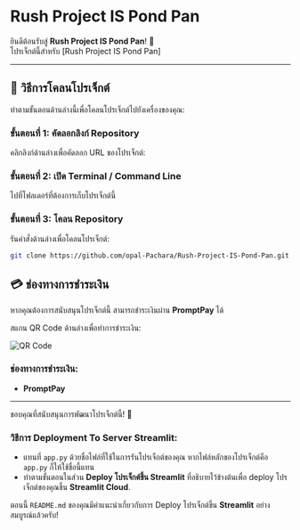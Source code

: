 # Rush Project IS Pond Pan

ยินดีต้อนรับสู่ **Rush Project IS Pond Pan**! 🚀  
โปรเจ็กต์นี้สำหรับ [Rush Project IS Pond Pan]

---

## 📂 วิธีการโคลนโปรเจ็กต์

ทำตามขั้นตอนด้านล่างนี้เพื่อโคลนโปรเจ็กต์ไปยังเครื่องของคุณ:

### ขั้นตอนที่ 1: คัดลอกลิงก์ Repository
คลิกลิงก์ด้านล่างเพื่อคัดลอก URL ของโปรเจ็กต์:

### ขั้นตอนที่ 2: เปิด Terminal / Command Line
ไปที่โฟลเดอร์ที่ต้องการเก็บโปรเจ็กต์นี้

### ขั้นตอนที่ 3: โคลน Repository
รันคำสั่งด้านล่างเพื่อโคลนโปรเจ็กต์:
```bash
git clone https://github.com/opal-Pachara/Rush-Project-IS-Pond-Pan.git
```
## 💳 ช่องทางการชำระเงิน

หากคุณต้องการสนับสนุนโปรเจ็กต์นี้ สามารถชำระเงินผ่าน **PromptPay** ได้

สแกน QR Code ด้านล่างเพื่อทำการชำระเงิน:

![QR Code](https://promptpay.io/0936593892/500.png)

### ช่องทางการชำระเงิน:
- **PromptPay**

---

ขอบคุณที่สนับสนุนการพัฒนาโปรเจ็กต์นี้! 🙏





### วิธีการ Deployment To Server Streamlit:
- แทนที่ `app.py` ด้วยชื่อไฟล์ที่ใช้ในการรันโปรเจ็กต์ของคุณ หากไฟล์หลักของโปรเจ็กต์คือ `app.py` ก็ให้ใช้ชื่อนี้แทน
- ทำตามขั้นตอนในส่วน **Deploy โปรเจ็กต์ขึ้น Streamlit** ที่อธิบายไว้ข้างต้นเพื่อ deploy โปรเจ็กต์ของคุณขึ้น **Streamlit Cloud**.

ตอนนี้ `README.md` ของคุณมีคำแนะนำเกี่ยวกับการ Deploy โปรเจ็กต์ขึ้น **Streamlit** อย่างสมบูรณ์แล้วครับ!


